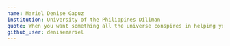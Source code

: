 ```yaml
---
name: Mariel Denise Gapuz
institution: University of the Philippines Diliman
quote: When you want something all the universe conspires in helping you achieve it -Paulo Coelho
github_user: denisemariel
---
```

